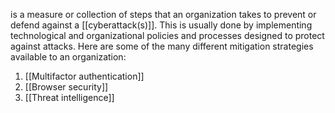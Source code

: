 is a measure or collection of steps that an organization takes to prevent or defend against a [[cyberattack(s)]]. This is usually done by implementing technological and organizational policies and processes designed to protect against attacks. Here are some of the many different mitigation strategies available to an organization:
1. [[Multifactor authentication]]
2. [[Browser security]]
3. [[Threat intelligence]]